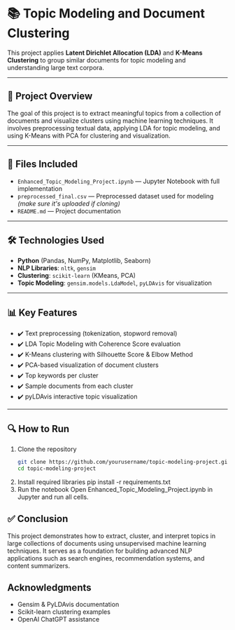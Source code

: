 # 📚 Topic Modeling and Document Clustering

This project applies **Latent Dirichlet Allocation (LDA)** and **K-Means Clustering** to group similar documents for topic modeling and understanding large text corpora.

---

## 📌 Project Overview

The goal of this project is to extract meaningful topics from a collection of documents and visualize clusters using machine learning techniques. It involves preprocessing textual data, applying LDA for topic modeling, and using K-Means with PCA for clustering and visualization.

---

## 📁 Files Included

- `Enhanced_Topic_Modeling_Project.ipynb` — Jupyter Notebook with full implementation
- `preprocessed_final.csv` — Preprocessed dataset used for modeling *(make sure it's uploaded if cloning)*
- `README.md` — Project documentation

---

## 🛠️ Technologies Used

- **Python** (Pandas, NumPy, Matplotlib, Seaborn)
- **NLP Libraries**: `nltk`, `gensim`
- **Clustering**: `scikit-learn` (KMeans, PCA)
- **Topic Modeling**: `gensim.models.LdaModel`, `pyLDAvis` for visualization

---

## 📊 Key Features

- ✔️ Text preprocessing (tokenization, stopword removal)
- ✔️ LDA Topic Modeling with Coherence Score evaluation
- ✔️ K-Means clustering with Silhouette Score & Elbow Method
- ✔️ PCA-based visualization of document clusters
- ✔️ Top keywords per cluster
- ✔️ Sample documents from each cluster
- ✔️ pyLDAvis interactive topic visualization

---

## 🔍 How to Run

1. Clone the repository  
   ```bash
   git clone https://github.com/yourusername/topic-modeling-project.git
   cd topic-modeling-project
2. Install required libraries
   pip install -r requirements.txt
3. Run the notebook
   Open Enhanced_Topic_Modeling_Project.ipynb in Jupyter and run all cells.

## ✅ Conclusion
This project demonstrates how to extract, cluster, and interpret topics in large collections of documents using unsupervised machine learning techniques. It serves as a foundation for building advanced NLP applications such as search engines, recommendation systems, and content summarizers.

## Acknowledgments
- Gensim & PyLDAvis documentation
- Scikit-learn clustering examples
- OpenAI ChatGPT assistance


